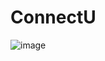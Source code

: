 # ConnectU
![image](https://github.com/JoabeFake/ConnectU/assets/135154280/9400a368-70a7-4b49-9569-64c2d329063b)
